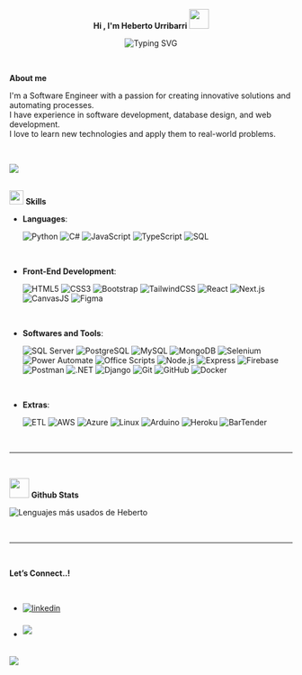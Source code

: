 <p align="center">
  <strong> Hi , I'm Heberto Urribarri </strong><img src="https://media.giphy.com/media/hvRJCLFzcasrR4ia7z/giphy.gif" width="35">
</p>
<!--  -->
<p align="center">
  <img src="https://readme-typing-svg.demolab.com?font=Time+New+Roman&weight=600&pause=100&size=30&color=cyan&center=true&vCenter=true&width=600&lines=Software+development+%3C%2F%3E;Freelance+%F0%9F%91%A8%F0%9F%8F%BB%E2%80%8D%F0%9F%92%BB;Software+Engineer+%3C%2F%3E;Automation+Engineer+%E2%96%B6%EF%B8%8F;Database+design+%F0%9F%92%BE;Web+development+%F0%9F%8C%90" alt="Typing SVG">
</p>
<br>
<p id="-about-me">
  <strong>About me</strong>
</p>
<p style="display: none;"><picture><img alt="Night Coding" src="" align="right"></picture></p>
<p>
  I'm a Software Engineer with a passion for creating innovative solutions and automating processes. <br/>
  I have experience in software development, database design, and web development. <br/>
  I love to learn new technologies and apply them to real-world problems.
</p>
<br>
<p><img src="https://user-images.githubusercontent.com/73097560/115834477-dbab4500-a447-11eb-908a-139a6edaec5c.gif"><br><br></p>
<p id="-skills"><img src="https://media2.giphy.com/media/QssGEmpkyEOhBCb7e1/giphy.gif?cid=ecf05e47a0n3gi1bfqntqmob8g9aid1oyj2wr3ds3mg700bl&amp;rid=giphy.gif" width="25">
<strong> Skills</strong>
<br>
</p>
<p align="center">
</p><ul>
<li>
<p><strong>Languages</strong>:</p>
<p>
  <img src="https://img.shields.io/badge/Python-14354C?style=for-the-badge&logo=python&logoColor=white" alt="Python">
  <img src="https://img.shields.io/badge/C%23-68217A?style=for-the-badge&logo=c-sharp&logoColor=white" alt="C#">
  <img src="https://img.shields.io/badge/JavaScript-F7DF1E?style=for-the-badge&logo=javascript&logoColor=black" alt="JavaScript">
  <img src="https://img.shields.io/badge/TypeScript-007ACC?style=for-the-badge&logo=typescript&logoColor=white" alt="TypeScript">
  <img src="https://img.shields.io/badge/SQL%20Server-CC2927?style=for-the-badge&logo=sql&logoColor=white" alt="SQL">
</p>
</li>
</ul>
<br>   
<ul>
<li>
<p><strong>Front-End Development</strong>:</p>
<p>
  <img src="https://img.shields.io/badge/HTML5-E34F26?style=for-the-badge&logo=html5&logoColor=white" alt="HTML5">
  <img src="https://img.shields.io/badge/CSS3-264DE4?style=for-the-badge&logo=css3&logoColor=white" alt="CSS3">
  <img src="https://img.shields.io/badge/Bootstrap-7952B3?style=for-the-badge&logo=bootstrap&logoColor=white" alt="Bootstrap">
  <img src="https://img.shields.io/badge/TailwindCSS-06B6D4?style=for-the-badge&logo=tailwind-css&logoColor=white" alt="TailwindCSS">
  <img src="https://img.shields.io/badge/React-61DAFB?style=for-the-badge&logo=react&logoColor=black" alt="React">
  <img src="https://img.shields.io/badge/Next.js-000000?style=for-the-badge&logo=next.js&logoColor=white" alt="Next.js">
  <img src="https://img.shields.io/badge/CanvasJS-F7DF1E?style=for-the-badge&logo=javascript&logoColor=black" alt="CanvasJS">
  <img src="https://img.shields.io/badge/Figma-F24E1E?style=for-the-badge&logo=figma&logoColor=white" alt="Figma">
</p>
</li>
</ul>
<br>
<ul>
<li>
<p><strong>Softwares and Tools</strong>:</p>
<p>
  <img src="https://img.shields.io/badge/SQL%20Server-CC2927?style=for-the-badge&logo=microsoft-sql-server&logoColor=white" alt="SQL Server">
  <img src="https://img.shields.io/badge/PostgreSQL-336791?style=for-the-badge&logo=postgresql&logoColor=white" alt="PostgreSQL">
  <img src="https://img.shields.io/badge/MySQL-4479A1?style=for-the-badge&logo=mysql&logoColor=white" alt="MySQL">
  <img src="https://img.shields.io/badge/MongoDB-47A248?style=for-the-badge&logo=mongodb&logoColor=white" alt="MongoDB">
  <img src="https://img.shields.io/badge/Selenium-43B02A?style=for-the-badge&logo=selenium&logoColor=white" alt="Selenium">
  <img src="https://img.shields.io/badge/Power%20Automate-0066FF?style=for-the-badge&logo=microsoft-power-automate&logoColor=white" alt="Power Automate">
  <img src="https://img.shields.io/badge/Office%20Scripts-0078D4?style=for-the-badge&logo=microsoft-office&logoColor=white" alt="Office Scripts">
  <img src="https://img.shields.io/badge/Node.js-339933?style=for-the-badge&logo=node.js&logoColor=white" alt="Node.js">
  <img src="https://img.shields.io/badge/Express-000000?style=for-the-badge&logo=express&logoColor=white" alt="Express">
  <img src="https://img.shields.io/badge/Firebase-FFCA28?style=for-the-badge&logo=firebase&logoColor=black" alt="Firebase">
  <img src="https://img.shields.io/badge/Postman-FF6C37?style=for-the-badge&logo=postman&logoColor=white" alt="Postman">
  <img src="https://img.shields.io/badge/.NET-512BD4?style=for-the-badge&logo=dotnet&logoColor=white" alt=".NET">
  <img src="https://img.shields.io/badge/Django-092E20?style=for-the-badge&logo=django&logoColor=white" alt="Django">
  <img src="https://img.shields.io/badge/Git-F05032?style=for-the-badge&logo=git&logoColor=white" alt="Git">
  <img src="https://img.shields.io/badge/GitHub-181717?style=for-the-badge&logo=github&logoColor=white" alt="GitHub">
  <img src="https://img.shields.io/badge/Docker-2496ED?style=for-the-badge&logo=docker&logoColor=white" alt="Docker">
</p>
</li>
</ul>
<br>
<ul>
<li>
<p><strong>Extras</strong>:</p>
<p>
  <img src="https://img.shields.io/badge/ETL-4B8BBE?style=for-the-badge&logo=databricks&logoColor=white" alt="ETL">
  <img src="https://img.shields.io/badge/AWS-232F3E?style=for-the-badge&logo=amazon-aws&logoColor=white" alt="AWS">
  <img src="https://img.shields.io/badge/Azure-0078D4?style=for-the-badge&logo=microsoft-azure&logoColor=white" alt="Azure">
  <img src="https://img.shields.io/badge/Linux-000000?style=for-the-badge&logo=linux&logoColor=white" alt="Linux">
  <img src="https://img.shields.io/badge/Arduino-00979D?style=for-the-badge&logo=arduino&logoColor=white" alt="Arduino">
  <img src="https://img.shields.io/badge/Heroku-430098?style=for-the-badge&logo=heroku&logoColor=white" alt="Heroku">
  <img src="https://img.shields.io/badge/BarTender-4B8BBE?style=for-the-badge&logo=platformdotsh&logoColor=white" alt="BarTender">
</p>
</li>
</ul>

<br>
<hr>
<br>

<p id="-github-stats"><img src="https://media.giphy.com/media/iY8CRBdQXODJSCERIr/giphy.gif" width="35">
  <strong> Github Stats </strong>
</p>
<p>
  <img src="https://github-readme-stats.vercel.app/api/top-langs/?username=0trebeh&layout=compact&langs_count=6&theme=dark" alt="Lenguajes más usados de Heberto" />
</p>

</div>

<br>
<hr>
<br>

<p id="-lets-connect"><strong> Let’s Connect..!</strong></p>
<br>
<ul>
<li>
<a href="https://www.linkedin.com/in/heberto-urribarri-2223601a8/" target="_blank">
<img src="https://img.shields.io/badge/linkedin-%2300acee.svg?color=405DE6&amp;style=for-the-badge&amp;logo=linkedin&amp;logoColor=white" alt="linkedin" style="margin-bottom: 5px;">
</a>
</li>
<br>
<li>
<a href="mailto:hebertourribarri2@gmail.com" target="_blank">
<img src="https://img.shields.io/badge/gmail-%23EA4335.svg?style=for-the-badge&amp;logo=gmail&amp;logoColor=white" t="mail" style="margin-bottom: 5px;">
</a>
</li>
</ul>
</div>
<br>
<img src="https://user-images.githubusercontent.com/73097560/115834477-dbab4500-a447-11eb-908a-139a6edaec5c.gif">
<br>
<br>
